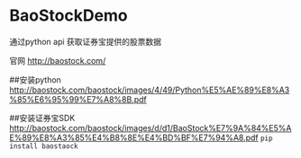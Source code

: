 # BaoStockDemo
通过python api 获取证券宝提供的股票数据

官网 http://baostock.com/

##安装python
http://baostock.com/baostock/images/4/49/Python%E5%AE%89%E8%A3%85%E6%95%99%E7%A8%8B.pdf

##安装证券宝SDK
http://baostock.com/baostock/images/d/d1/BaoStock%E7%9A%84%E5%AE%89%E8%A3%85%E4%B8%8E%E4%BD%BF%E7%94%A8.pdf
`pip install baostaock`
